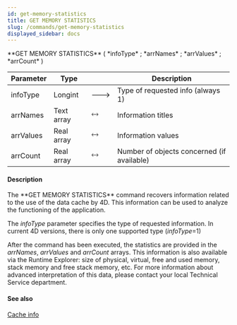 ```yaml
---
id: get-memory-statistics
title: GET MEMORY STATISTICS
slug: /commands/get-memory-statistics
displayed_sidebar: docs
---
```


<!--REF #_command_.GET MEMORY STATISTICS.Syntax-->**GET MEMORY STATISTICS** ( *infoType* ; *arrNames* ; *arrValues* ; *arrCount* )<!-- END REF-->
<!--REF #_command_.GET MEMORY STATISTICS.Params-->
| Parameter | Type |  | Description |
| --- | --- | --- | --- |
| infoType | Longint | &#x1F852; | Type of requested info (always 1) |
| arrNames | Text array | &#x1F858; | Information titles |
| arrValues | Real array | &#x1F858; | Information values |
| arrCount | Real array | &#x1F858; | Number of objects concerned (if available) |

<!-- END REF-->

#### Description 

<!--REF #_command_.GET MEMORY STATISTICS.Summary-->The **GET MEMORY STATISTICS** command recovers information related to the use of the data cache by 4D.<!-- END REF--> This information can be used to analyze the functioning of the application. 

The *infoType* parameter specifies the type of requested information. In current 4D versions, there is only one supported type (*infoType*\=1) 

After the command has been executed, the statistics are provided in the *arrNames*, *arrValues* and *arrCount* arrays. This information is also available via the Runtime Explorer: size of physical, virtual, free and used memory, stack memory and free stack memory, etc. For more information about advanced interpretation of this data, please contact your local Technical Service department.

#### See also 

[Cache info](cache-info.md)  